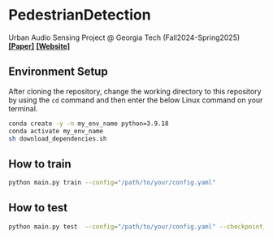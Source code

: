 # PedestrianDetection
Urban Audio Sensing Project @ Georgia Tech (Fall2024-Spring2025)
[**[Paper]**](https://arxiv.org/abs/2309.06531)
[**[Website]**](https://urbanaudiosensing.github.io/)

## Environment Setup
After cloning the repository, change the working directory to this repository by using the `cd` command and then enter the below Linux command on your terminal.
```bash
conda create -y -n my_env_name python=3.9.18
conda activate my_env_name
sh download_dependencies.sh
```
## How to train
```bash
python main.py train --config="/path/to/your/config.yaml"
```

## How to test
```bash
python main.py test  --config="/path/to/your/config.yaml" --checkpoint_path="/path/to/your/checkpoint.ckpt"
```
